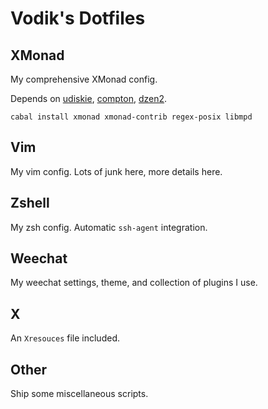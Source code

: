 # Vodik's Dotfiles

## XMonad

My comprehensive XMonad config.

Depends on [udiskie][], [compton][], [dzen2][].

```
cabal install xmonad xmonad-contrib regex-posix libmpd
```

  [udiskie]: https://aur.archlinux.org/packages.php?ID=37279
  [compton]: https://aur.archlinux.org/packages.php?ID=55375
  [dzen2]: http://aur.archlinux.org/packages.php?ID=14470

## Vim

My vim config. Lots of junk here, more details here.

## Zshell

My zsh config. Automatic `ssh-agent` integration.

## Weechat

My weechat settings, theme, and collection of plugins I use.

## X

An `Xresouces` file included.

## Other

Ship some miscellaneous scripts.
